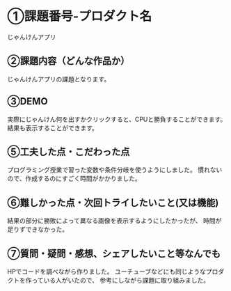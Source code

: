 # ①課題番号-プロダクト名

じゃんけんアプリ

## ②課題内容（どんな作品か）

じゃんけんアプリの課題となります。

## ③DEMO

実際にじゃんけん何を出すかクリックすると、CPUと勝負することができます。
結果も表示することができます。


## ⑤工夫した点・こだわった点

プログラミング授業で習った変数や条件分岐を使うようにしました。
慣れないので、作成するのにすごく時間がかかりました。

## ⑥難しかった点・次回トライしたいこと(又は機能)

結果の部分に勝敗によって異なる画像を表示するようにしたかったが、
時間が足りずできなかった。

## ⑦質問・疑問・感想、シェアしたいこと等なんでも

HPでコードを調べながら作りました。
ユーチューブなどにも同じようなプロダクトを作っている人がいたので、
参考にしながら課題に取り組みました。